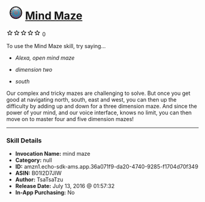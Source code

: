 # &nbsp;<img src="skill_icon" alt="Mind Maze icon" width="36"> [Mind Maze](http://alexa.amazon.com/#skills/amzn1.echo-sdk-ams.app.36a071f9-da20-4740-9285-f1704d70f349)
![0 stars](../../images/ic_star_border_black_18dp_1x.png)![0 stars](../../images/ic_star_border_black_18dp_1x.png)![0 stars](../../images/ic_star_border_black_18dp_1x.png)![0 stars](../../images/ic_star_border_black_18dp_1x.png)![0 stars](../../images/ic_star_border_black_18dp_1x.png) 0

To use the Mind Maze skill, try saying...

* *Alexa, open mind maze*

* *dimension two*

* *south*

Our complex and tricky mazes are challenging to solve. But once you get good at navigating north, south, east and west, you can then up the difficulty by adding up and down for a three dimension maze. And since the power of your mind, and our voice interface, knows no limit, you can then move on to master four and five dimension mazes!

***

### Skill Details

* **Invocation Name:** mind maze
* **Category:** null
* **ID:** amzn1.echo-sdk-ams.app.36a071f9-da20-4740-9285-f1704d70f349
* **ASIN:** B01I2D7JIW
* **Author:** TsaTsaTzu
* **Release Date:** July 13, 2016 @ 01:57:32
* **In-App Purchasing:** No
